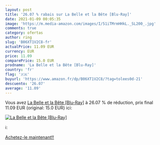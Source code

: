 ```yaml
---
layout: post
title: '26.07 % rabais sur La Belle et la Bête [Blu-Ray]'
date: 2021-01-09 00:05:35
image: 'https://m.media-amazon.com/images/I/51iTMrmHHkL._SL200_.jpg'
comments: true
category: ofertas
author: ring
slug: 'B06XT1V2C8-fr'
actualPrice: 11.09 EUR
currency: EUR
price: 11.09
comparePrice: 15.0 EUR
prodname: 'La Belle et la Bête [Blu-Ray]'
country: 'fr'
flag: '🇫🇷'
buyurl: 'https://www.amazon.fr/dp/B06XT1V2C8/?tag=tolees0d-21'
descuento: '26.07'
average: '11.09'
---
```


Vous avez [La Belle et la Bête [Blu-Ray]](https://www.amazon.fr/dp/B06XT1V2C8/?tag=tolees0d-21)  à  26.07 % de réduction, prix final  11.09 EUR (original: 15.0 EUR) ici:

[![La Belle et la Bête [Blu-Ray]](https://m.media-amazon.com/images/I/51iTMrmHHkL._SL200_.jpg)](https://www.amazon.fr/dp/B06XT1V2C8/?tag=tolees0d-21)

ℹ️:


[Achetez-le maintenant!!](https://www.amazon.fr/dp/B06XT1V2C8/?tag=tolees0d-21)
